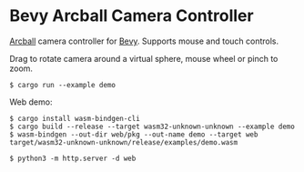 # Bevy Arcball Camera Controller

[Arcball](https://graphicsinterface.org/wp-content/uploads/gi1992-18.pdf)
camera controller for [Bevy](https://bevy.org).
Supports mouse and touch controls.

Drag to rotate camera around a virtual sphere,
mouse wheel or pinch to zoom.

```sh-session
$ cargo run --example demo
```

Web demo:
```sh-session
$ cargo install wasm-bindgen-cli
$ cargo build --release --target wasm32-unknown-unknown --example demo
$ wasm-bindgen --out-dir web/pkg --out-name demo --target web target/wasm32-unknown-unknown/release/examples/demo.wasm

$ python3 -m http.server -d web
```
